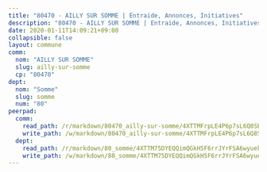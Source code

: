 ```yaml
---
title: "80470 - AILLY SUR SOMME | Entraide, Annonces, Initiatives"
description: "80470 - AILLY SUR SOMME | Entraide, Annonces, Initiatives"
date: 2020-01-11T14:09:21+09:00
collapsible: false
layout: commune
comm:
  nom: "AILLY SUR SOMME"
  slug: ailly-sur-somme
  cp: "80470"
dept:
  nom: "Somme"
  slug: somme
  num: "80"
peerpad:
  comm:
    read_path: /r/markdown/80470_ailly-sur-somme/4XTTMFrpLE4P6p7sL6Q8SBqtv6tGt8NUmhgfgqYCswNgpC4Cs
    write_path: /w/markdown/80470_ailly-sur-somme/4XTTMFrpLE4P6p7sL6Q8SBqtv6tGt8NUmhgfgqYCswNgpC4Cs-K3TgUFoWqvaZuMrMYs6mzkEw34fc4SQxQ3XER6qd2mNavsj4LDsWiLWQXbUTQzrVdK6QoXUYeCH4XKKrMHAuAmshpNaMwLFxo1h672oNHbitYxdbjmEJe82V87cJEx9595Fjggwu
  dept:
    read_path: /r/markdown/80_somme/4XTTM75DYEQQimQGkH5F6rrJYrFSA6wyuekdgioEx7v45YjSw
    write_path: /w/markdown/80_somme/4XTTM75DYEQQimQGkH5F6rrJYrFSA6wyuekdgioEx7v45YjSw-K3TgTuB1DbUNHuFo9Fhh6JTUriPx8E5izGkmw9RSNTjUtMFPoZhqqp87szE8th3EytWSHGdhUuQUPjam8aJZh1SdH8pL3ibgUbMdNhU17kjAmSa49LMB2GjXvVwDVurE8mgce3XM
---
```


